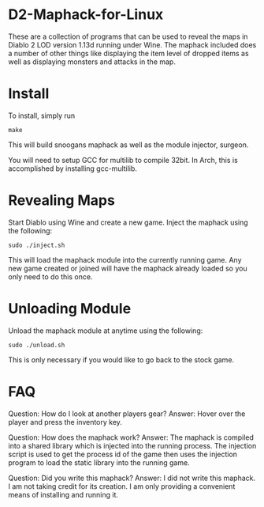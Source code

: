 # D2-Maphack-for-Linux
These are a collection of programs that can be used to reveal the maps in Diablo 2 LOD
version 1.13d running under Wine. The maphack included does a number of other things
like displaying the item level of dropped items as well as displaying monsters and attacks
in the map.

# Install
To install, simply run

`make`

This will build snoogans maphack as well as the module injector, surgeon.

You will need to setup GCC for multilib to compile 32bit. In Arch, this is accomplished
by installing gcc-multilib.

# Revealing Maps
Start Diablo using Wine and create a new game. Inject the maphack using the following:

`sudo ./inject.sh`

This will load the maphack module into the currently running game. Any new game created
or joined will have the maphack already loaded so you only need to do this once.

# Unloading Module
Unload the maphack module at anytime using the following:

`sudo ./unload.sh`

This is only necessary if you would like to go back to the stock game.

# FAQ
Question: How do I look at another players gear?
Answer: Hover over the player and press the inventory key.

Question: How does the maphack work?
Answer: The maphack is compiled into a shared library which is injected into the
running process. The injection script is used to get the process id of the game
then uses the injection program to load the static library into the running
game.

Question: Did you write this maphack?
Answer: I did not write this maphack. I am not taking credit for its creation. I am
only providing a convenient means of installing and running it.
